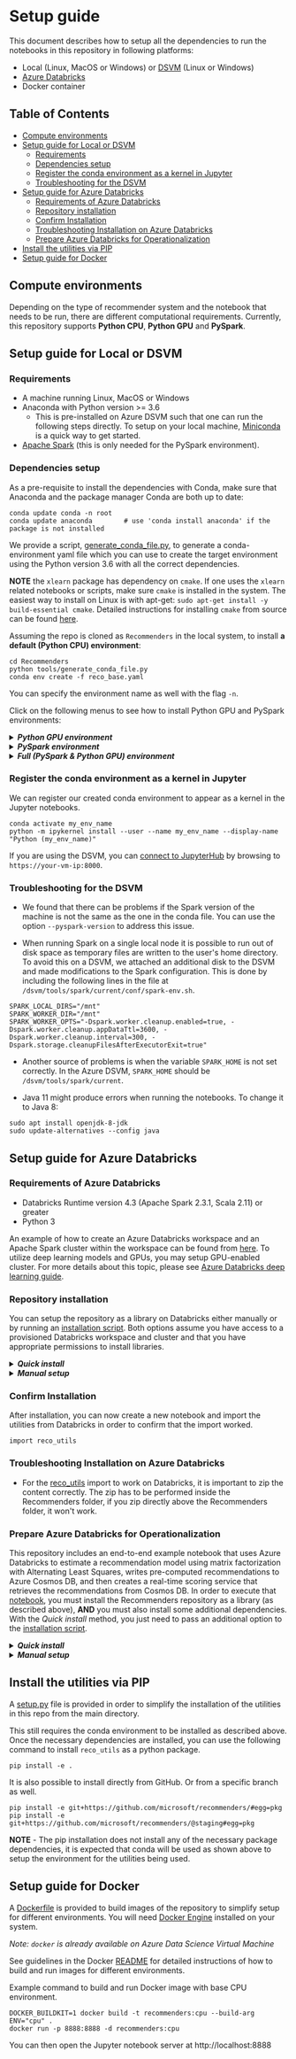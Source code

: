 # Setup guide

This document describes how to setup all the dependencies to run the notebooks in this repository in following platforms:

* Local (Linux, MacOS or Windows) or [DSVM](https://azure.microsoft.com/en-us/services/virtual-machines/data-science-virtual-machines/) (Linux or Windows)
* [Azure Databricks](https://azure.microsoft.com/en-us/services/databricks/)
* Docker container


## Table of Contents

  - [Compute environments](#compute-environments)
  - [Setup guide for Local or DSVM](#setup-guide-for-local-or-dsvm)
    - [Requirements](#requirements)
    - [Dependencies setup](#dependencies-setup)
    - [Register the conda environment as a kernel in Jupyter](#register-the-conda-environment-as-a-kernel-in-jupyter)
    - [Troubleshooting for the DSVM](#troubleshooting-for-the-dsvm)
  - [Setup guide for Azure Databricks](#setup-guide-for-azure-databricks)
    - [Requirements of Azure Databricks](#requirements-of-azure-databricks)
    - [Repository installation](#repository-installation)
    - [Confirm Installation](#confirm-installation)
    - [Troubleshooting Installation on Azure Databricks](#troubleshooting-installation-on-azure-databricks)
    - [Prepare Azure Databricks for Operationalization](#prepare-azure-databricks-for-operationalization)
  - [Install the utilities via PIP](#install-the-utilities-via-pip)
  - [Setup guide for Docker](#setup-guide-for-docker)

## Compute environments

Depending on the type of recommender system and the notebook that needs to be run, there are different computational requirements.
Currently, this repository supports **Python CPU**, **Python GPU** and **PySpark**.


## Setup guide for Local or DSVM

### Requirements

* A machine running Linux, MacOS or Windows
* Anaconda with Python version >= 3.6
  * This is pre-installed on Azure DSVM such that one can run the following steps directly. To setup on your local machine, [Miniconda](https://docs.conda.io/en/latest/miniconda.html) is a quick way to get started.
* [Apache Spark](https://spark.apache.org/downloads.html) (this is only needed for the PySpark environment).

### Dependencies setup

As a pre-requisite to install the dependencies with Conda, make sure that Anaconda and the package manager Conda are both up to date:

```{shell}
conda update conda -n root
conda update anaconda        # use 'conda install anaconda' if the package is not installed
```

We provide a script, [generate_conda_file.py](tools/generate_conda_file.py), to generate a conda-environment yaml file
which you can use to create the target environment using the Python version 3.6 with all the correct dependencies.

**NOTE** the `xlearn` package has dependency on `cmake`. If one uses the `xlearn` related notebooks or scripts, make sure `cmake` is installed in the system. The easiest way to install on Linux is with apt-get: `sudo apt-get install -y build-essential cmake`. Detailed instructions for installing `cmake` from source can be found [here](https://cmake.org/install/). 

Assuming the repo is cloned as `Recommenders` in the local system, to install **a default (Python CPU) environment**:

    cd Recommenders
    python tools/generate_conda_file.py
    conda env create -f reco_base.yaml 

You can specify the environment name as well with the flag `-n`.

Click on the following menus to see how to install Python GPU and PySpark environments:

<details>
<summary><strong><em>Python GPU environment</em></strong></summary>

Assuming that you have a GPU machine, to install the Python GPU environment:

    cd Recommenders
    python tools/generate_conda_file.py --gpu
    conda env create -f reco_gpu.yaml 

</details>

<details>
<summary><strong><em>PySpark environment</em></strong></summary>

To install the PySpark environment:

    cd Recommenders
    python tools/generate_conda_file.py --pyspark
    conda env create -f reco_pyspark.yaml

> Additionally, if you want to test a particular version of spark, you may pass the --pyspark-version argument:
>
>     python tools/generate_conda_file.py --pyspark-version 2.4.0

Then, we need to set the environment variables `PYSPARK_PYTHON` and `PYSPARK_DRIVER_PYTHON` to point to the conda python executable.

Click on the following menus to see details:
<details>
<summary><strong><em>Set PySpark environment variables on Linux or MacOS</em></strong></summary>

To set these variables every time the environment is activated, we can follow the steps of this [guide](https://conda.io/docs/user-guide/tasks/manage-environments.html#macos-and-linux).
First, get the path of the environment `reco_pyspark` is installed:

    RECO_ENV=$(conda env list | grep reco_pyspark | awk '{print $NF}')
    mkdir -p $RECO_ENV/etc/conda/activate.d
    mkdir -p $RECO_ENV/etc/conda/deactivate.d

Then, create the file `$RECO_ENV/etc/conda/activate.d/env_vars.sh` and add:

    #!/bin/sh
    RECO_ENV=$(conda env list | grep reco_pyspark | awk '{print $NF}')
    export PYSPARK_PYTHON=$RECO_ENV/bin/python
    export PYSPARK_DRIVER_PYTHON=$RECO_ENV/bin/python
    export SPARK_HOME_BACKUP=$SPARK_HOME
    unset SPARK_HOME

This will export the variables every time we do `conda activate reco_pyspark`.
To unset these variables when we deactivate the environment, create the file `$RECO_ENV/etc/conda/deactivate.d/env_vars.sh` and add:

    #!/bin/sh
    unset PYSPARK_PYTHON
    unset PYSPARK_DRIVER_PYTHON
    export SPARK_HOME=$SPARK_HOME_BACKUP
    unset SPARK_HOME_BACKUP

</details>

<details><summary><strong><em>Set PySpark environment variables on Windows</em></strong></summary>

To set these variables every time the environment is activated, we can follow the steps of this [guide](https://conda.io/docs/user-guide/tasks/manage-environments.html#windows).
First, get the path of the environment `reco_pyspark` is installed:

    for /f "delims=" %A in ('conda env list ^| grep reco_pyspark ^| awk "{print $NF}"') do set "RECO_ENV=%A"

Then, create the file `%RECO_ENV%\etc\conda\activate.d\env_vars.bat` and add:
 
    @echo off
    for /f "delims=" %%A in ('conda env list ^| grep reco_pyspark ^| awk "{print $NF}"') do set "RECO_ENV=%%A"
    set PYSPARK_PYTHON=%RECO_ENV%\python.exe
    set PYSPARK_DRIVER_PYTHON=%RECO_ENV%\python.exe
    set SPARK_HOME_BACKUP=%SPARK_HOME%
    set SPARK_HOME=
    set PYTHONPATH_BACKUP=%PYTHONPATH%
    set PYTHONPATH=

This will export the variables every time we do `conda activate reco_pyspark`.
To unset these variables when we deactivate the environment,
create the file `%RECO_ENV%\etc\conda\deactivate.d\env_vars.bat` and add:

    @echo off
    set PYSPARK_PYTHON=
    set PYSPARK_DRIVER_PYTHON=
    set SPARK_HOME=%SPARK_HOME_BACKUP%
    set SPARK_HOME_BACKUP=
    set PYTHONPATH=%PYTHONPATH_BACKUP%
    set PYTHONPATH_BACKUP=
 
</details>

</details>

<details>
<summary><strong><em>Full (PySpark & Python GPU) environment</em></strong></summary>

With this environment, you can run both PySpark and Python GPU notebooks in this repository.
To install the environment:

    cd Recommenders
    python tools/generate_conda_file.py --gpu --pyspark
    conda env create -f reco_full.yaml

Then, we need to set the environment variables `PYSPARK_PYTHON` and `PYSPARK_DRIVER_PYTHON` to point to the conda python executable.
See **PySpark environment** setup section for the details about how to setup those variables.
where you will need to change `reco_pyspark` string in the commands to `reco_full`.
</details>


### Register the conda environment as a kernel in Jupyter

We can register our created conda environment to appear as a kernel in the Jupyter notebooks.

    conda activate my_env_name
    python -m ipykernel install --user --name my_env_name --display-name "Python (my_env_name)"
    
If you are using the DSVM, you can [connect to JupyterHub](https://docs.microsoft.com/en-us/azure/machine-learning/data-science-virtual-machine/dsvm-ubuntu-intro#jupyterhub-and-jupyterlab) by browsing to `https://your-vm-ip:8000`.

### Troubleshooting for the DSVM

* We found that there can be problems if the Spark version of the machine is not the same as the one in the conda file. You can use the option `--pyspark-version` to address this issue.

* When running Spark on a single local node it is possible to run out of disk space as temporary files are written to the user's home directory. To avoid this on a DSVM, we attached an additional disk to the DSVM and made modifications to the Spark configuration. This is done by including the following lines in the file at `/dsvm/tools/spark/current/conf/spark-env.sh`.

```{shell}
SPARK_LOCAL_DIRS="/mnt"
SPARK_WORKER_DIR="/mnt"
SPARK_WORKER_OPTS="-Dspark.worker.cleanup.enabled=true, -Dspark.worker.cleanup.appDataTtl=3600, -Dspark.worker.cleanup.interval=300, -Dspark.storage.cleanupFilesAfterExecutorExit=true"
```

* Another source of problems is when the variable `SPARK_HOME` is not set correctly. In the Azure DSVM, `SPARK_HOME` should be `/dsvm/tools/spark/current`.

* Java 11 might produce errors when running the notebooks. To change it to Java 8:

```
sudo apt install openjdk-8-jdk
sudo update-alternatives --config java
```

## Setup guide for Azure Databricks

### Requirements of Azure Databricks

* Databricks Runtime version 4.3 (Apache Spark 2.3.1, Scala 2.11) or greater
* Python 3

An example of how to create an Azure Databricks workspace and an Apache Spark cluster within the workspace can be found from [here](https://docs.microsoft.com/en-us/azure/azure-databricks/quickstart-create-databricks-workspace-portal). To utilize deep learning models and GPUs, you may setup GPU-enabled cluster. For more details about this topic, please see [Azure Databricks deep learning guide](https://docs.azuredatabricks.net/applications/deep-learning/index.html).

### Repository installation

You can setup the repository as a library on Databricks either manually or by running an [installation script](tools/databricks_install.py). Both options assume you have access to a provisioned Databricks workspace and cluster and that you have appropriate permissions to install libraries.

<details>
<summary><strong><em>Quick install</em></strong></summary>

This option utilizes an installation script to do the setup, and it requires additional dependencies in the environment used to execute the script.

> To run the script, following **prerequisites** are required:
> * Setup CLI authentication for [Azure Databricks CLI (command-line interface)](https://docs.azuredatabricks.net/user-guide/dev-tools/databricks-cli.html#install-the-cli). Please find details about how to create a token and set authentication [here](https://docs.azuredatabricks.net/user-guide/dev-tools/databricks-cli.html#set-up-authentication). Very briefly, you can install and configure your environment with the following commands.
>
>     ```{shell}
>     conda activate reco_pyspark
>     databricks configure --token
>     ```
>
> * Get the target **cluster id** and **start** the cluster if its status is *TERMINATED*.
>   * You can get the cluster id from the databricks CLI with:
>        ```{shell}
>        databricks clusters list
>        ```
>   * If required, you can start the cluster with:
>        ```{shell}
>        databricks clusters start --cluster-id <CLUSTER_ID>`
>        ```

The installation script has a number of options that can also deal with different databricks-cli profiles, install a version of the mmlspark library, overwrite the libraries, or prepare the cluster for operationalization. For all options, please see:

```{shell}
python tools/databricks_install.py -h
```

Once you have confirmed the databricks cluster is *RUNNING*, install the modules within this repository with the following commands. 

```{shell}
cd Recommenders
python tools/databricks_install.py <CLUSTER_ID>
```

**Note** If you are planning on running through the sample code for operationalization [here](examples/05_operationalize/als_movie_o16n.ipynb), you need to prepare the cluster for operationalization. You can do so by adding an additional option to the script run. <CLUSTER_ID> is the same as that mentioned above, and can be identified by running `databricks clusters list` and selecting the appropriate cluster.

```{shell}
python tools/databricks_install.py --prepare-o16n <CLUSTER_ID>
```

See below for details.

</details>

<details>
<summary><strong><em>Manual setup</em></strong></summary>

To install the repo manually onto Databricks, follow the steps:

1. Clone the Microsoft Recommenders repository to your local computer.
2. Zip the contents inside the Recommenders folder (Azure Databricks requires compressed folders to have the `.egg` suffix, so we don't use the standard `.zip`):

    ```{shell}
    cd Recommenders
    zip -r Recommenders.egg .
    ```

3. Once your cluster has started, go to the Databricks workspace, and select the `Home` button.
4. Your `Home` directory should appear in a panel. Right click within your directory, and select `Import`.
5. In the pop-up window, there is an option to import a library, where it says: `(To import a library, such as a jar or egg, click here)`. Select `click here`.
6. In the next screen, select the option `Upload Python Egg or PyPI` in the first menu.
7. Next, click on the box that contains the text `Drop library egg here to upload` and use the file selector to choose the `Recommenders.egg` file you just created, and select `Open`.
8. Click on the `Create library`. This will upload the egg and make it available in your workspace.
9. Finally, in the next menu, attach the library to your cluster.

</details>

### Confirm Installation

After installation, you can now create a new notebook and import the utilities from Databricks in order to confirm that the import worked.

```{python}
import reco_utils
```

### Troubleshooting Installation on Azure Databricks

* For the [reco_utils](reco_utils) import to work on Databricks, it is important to zip the content correctly. The zip has to be performed inside the Recommenders folder, if you zip directly above the Recommenders folder, it won't work.

### Prepare Azure Databricks for Operationalization

This repository includes an end-to-end example notebook that uses Azure Databricks to estimate a recommendation model using matrix factorization with Alternating Least Squares, writes pre-computed recommendations to Azure Cosmos DB, and then creates a real-time scoring service that retrieves the recommendations from Cosmos DB. In order to execute that [notebook](examples/05_operationalize/als_movie_o16n.ipynb), you must install the Recommenders repository as a library (as described above), **AND** you must also install some additional dependencies. With the *Quick install* method, you just need to pass an additional option to the [installation script](tools/databricks_install.py).

<details>
<summary><strong><em>Quick install</em></strong></summary>

This option utilizes the installation script to do the setup. Just run the installation script
with an additional option. If you have already run the script once to upload and install the `Recommenders.egg` library, you can also add an `--overwrite` option:

```{shell}
python tools/databricks_install.py --overwrite --prepare-o16n <CLUSTER_ID>
```

This script does all of the steps described in the *Manual setup* section below.

</details>

<details>
<summary><strong><em>Manual setup</em></strong></summary>

You must install three packages as libraries from PyPI:

* `azure-cli==2.0.56`
* `azureml-sdk[databricks]==1.0.8`
* `pydocumentdb==2.3.3`

You can follow instructions [here](https://docs.azuredatabricks.net/user-guide/libraries.html#install-a-library-on-a-cluster) for details on how to install packages from PyPI.

Additionally, you must install the [spark-cosmosdb connector](https://docs.databricks.com/spark/latest/data-sources/azure/cosmosdb-connector.html) on the cluster. The easiest way to manually do that is to:

1. Download the [appropriate jar](https://search.maven.org/remotecontent?filepath=com/microsoft/azure/azure-cosmosdb-spark_2.3.0_2.11/1.2.2/azure-cosmosdb-spark_2.3.0_2.11-1.2.2-uber.jar) from MAVEN. **NOTE** This is the appropriate jar for spark versions `2.3.X`, and is the appropriate version for the recommended Azure Databricks run-time detailed above.
2. Upload and install the jar by:
   1. Log into your `Azure Databricks` workspace
   2. Select the `Clusters` button on the left.
   3. Select the cluster on which you want to import the library.
   4. Select the `Upload` and `Jar` options, and click in the box that has the text `Drop JAR here` in it.
   5. Navigate to the downloaded `.jar` file, select it, and click `Open`.
   6. Click on `Install`.
   7. Restart the cluster.

</details>

## Install the utilities via PIP

A [setup.py](setup.py) file is provided in order to simplify the installation of the utilities in this repo from the main directory. 

This still requires the conda environment to be installed as described above. Once the necessary dependencies are installed, you can use the following command to install `reco_utils` as a python package.

    pip install -e .

It is also possible to install directly from GitHub. Or from a specific branch as well.

    pip install -e git+https://github.com/microsoft/recommenders/#egg=pkg
    pip install -e git+https://github.com/microsoft/recommenders/@staging#egg=pkg

**NOTE** - The pip installation does not install any of the necessary package dependencies, it is expected that conda will be used as shown above to setup the environment for the utilities being used.

## Setup guide for Docker

A [Dockerfile](tools/docker/Dockerfile) is provided to build images of the repository to simplify setup for different environments. You will need [Docker Engine](https://docs.docker.com/install/) installed on your system.

*Note: `docker` is already available on Azure Data Science Virtual Machine*

See guidelines in the Docker [README](tools/docker/README.md) for detailed instructions of how to build and run images for different environments.

Example command to build and run Docker image with base CPU environment.
```{shell}
DOCKER_BUILDKIT=1 docker build -t recommenders:cpu --build-arg ENV="cpu" .
docker run -p 8888:8888 -d recommenders:cpu
```

You can then open the Jupyter notebook server at http://localhost:8888
